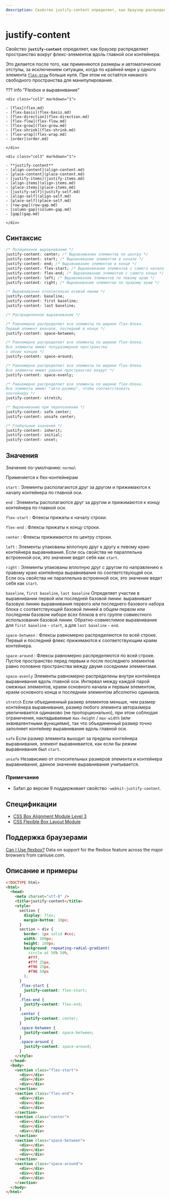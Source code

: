 ```yaml
---
description: Свойство justify-content определяет, как браузер распределяет пространство вокруг флекс-элементов вдоль главной оси контейнера
---
```


# justify-content

Свойство **`justify-content`** определяет, как браузер распределяет пространство вокруг флекс-элементов вдоль главной оси контейнера.

Это делается после того, как применяются размеры и автоматические отступы, за исключением ситуации, когда по крайней мере у одного элемента [`flex-grow`](flex-grow.md) больше нуля. При этом не остаётся никакого свободного пространства для манипулирования.

??? info "Flexbox и выравнивание"

    <div class="col3" markdown="1">

    - [flex](flex.md)
    - [flex-basis](flex-basis.md)
    - [flex-direction](flex-direction.md)
    - [flex-flow](flex-flow.md)
    - [flex-grow](flex-grow.md)
    - [flex-shrink](flex-shrink.md)
    - [flex-wrap](flex-wrap.md)
    - [order](order.md)

    </div>

    <div class="col3" markdown="1">

    - **justify-content**
    - [align-content](align-content.md)
    - [place-content](place-content.md)
    - [justify-items](justify-items.md)
    - [align-items](align-items.md)
    - [place-items](place-items.md)
    - [justify-self](justify-self.md)
    - [align-self](align-self.md)
    - [place-self](place-self.md)
    - [row-gap](row-gap.md)
    - [column-gap](column-gap.md)
    - [gap](gap.md)

    </div>

## Синтаксис

```css
/* Позиционное выравнивание */
justify-content: center; /* Выравнивание элементов по центру */
justify-content: start; /* Выравнивание элементов в начале */
justify-content: end; /* Выравнивание элементов в конце */
justify-content: flex-start; /* Выравнивание элементов с самого начала */
justify-content: flex-end; /* Выравнивание элементов с самого конца */
justify-content: left; /* Выравнивание элементов по левому краю */
justify-content: right; /* Выравнивание элементов по правому краю */

/* Выравнивание относительно осевой линии */
justify-content: baseline;
justify-content: first baseline;
justify-content: last baseline;

/* Распределенное выравнивание */

/* Равномерно распределяет все элементы по ширине flex-блока.
Первый элемент вначале, последний в конце */
justify-content: space-between;

/* Равномерно распределяет все элементы по ширине flex-блока.
Все элементы имеют полуразмерное пространство
с обоих концов */
justify-content: space-around;

/* Равномерно распределяет все элементы по ширине flex-блока.
Все элементы имеют равное пространство вокруг */
justify-content: space-evenly;

/* Равномерно распределяет все элементы по ширине flex-блока.
Все элементы имеют "авто-размер", чтобы соответствовать
контейнеру */
justify-content: stretch;

/* Выравнивание при переполнении */
justify-content: safe center;
justify-content: unsafe center;

/* Глобальные значения */
justify-content: inherit;
justify-content: initial;
justify-content: unset;
```

## Значения

Значение по-умолчанию: `normal`

Применяется к flex-контейнерам

`start`
: Элементы располагаются друг за другом и прижимаются к началу контейнера по главной оси.

`end`
: Элементы располагаются друг за другом и прижимаются к концу контейнера по главной оси.

`flex-start`
: Флексы прижаты к началу строки.

`flex-end`
: Флексы прижаты к концу строки.

`center`
: Флексы прижимаются по центру строки.

`left`
: Элементы упакованы вплотную друг к другу к левому краю контейнера выравнивания. Если ось свойства не параллельна встроенной оси, это значение ведет себя как `start`.

`right`
: Элементы упакованы вплотную друг с другом по направлению к правому краю контейнера выравнивания по соответствующей оси. Если ось свойства не параллельна встроенной оси, это значение ведет себя как `start`.

`baseline`, `first baseline`, `last baseline`
Определяет участие в выравнивании первой или последней базовой линии: выравнивает базовую линию выравнивания первого или последнего базового набора блока с соответствующей базовой линией в общем первом или последнем базовом наборе всех блоков в его группе совместного использования базовой линии. Обратно-совместимое выравнивание для `first baseline` - `start`, а для `last baseline` - `end`.

`space-between`
: Флексы равномерно распределяются по всей строке. Первый и последний флекс прижимаются к соответствующим краям контейнера.

`space-around`
: Флексы равномерно распределяются по всей строке. Пустое пространство перед первым и после последнего элементов равно половине пространства между двумя соседними элементами.

`space-evenly`
Элементы равномерно распределены внутри контейнера выравнивания вдоль главной оси. Интервал между каждой парой смежных элементов, краем основного начала и первым элементом, краем основного конца и последним элементом абсолютно одинаков.

`stretch`
Если объединенный размер элементов меньше, чем размер контейнера выравнивания, размер любого элемента авторазмера увеличивается одинаково (не пропорционально), при этом соблюдая ограничения, накладываемые `max-height` / `max-width` (или эквивалентными функциями), так что объединенный размер точно заполняет контейнер выравнивания вдоль главной оси.

`safe`
Если размер элемента выходит за пределы контейнера выравнивания, элемент выравнивается, как если бы режим выравнивания был `start`.

`unsafe`
Независимо от относительных размеров элемента и контейнера выравнивания, данное значение выравнивания учитывается.

### Примечание

- Safari до версии 9 поддерживает свойство `-webkit-justify-content`.

## Спецификации

- [CSS Box Alignment Module Level 3](https://drafts.csswg.org/css-align-3/#propdef-justify-content)
- [CSS Flexible Box Layout Module](https://www.w3.org/TR/css-flexbox/#propdef-justify-content)

## Поддержка браузерами

<p class="ciu_embed" data-feature="flexbox" data-periods="future_1,current,past_1,past_2">
<a href="http://caniuse.com/#feat=flexbox">Can I Use flexbox?</a> Data on support for the flexbox feature across the major browsers from caniuse.com.
</p>

## Описание и примеры

```html
<!DOCTYPE html>
<html>
  <head>
    <meta charset="utf-8" />
    <title>justify-content</title>
    <style>
      section {
        display: flex;
        margin-bottom: 10px;
      }
      section > div {
        border: 1px solid #ccc;
        width: 100px;
        height: 100px;
        background: repeating-radial-gradient(
          circle at 50% 50%,
          #fff,
          #fff 25px,
          #f96 25px,
          #f96 50px
        );
      }
      .flex-start {
        justify-content: flex-start;
      }
      .flex-end {
        justify-content: flex-end;
      }
      .center {
        justify-content: center;
      }
      .space-between {
        justify-content: space-between;
      }
      .space-around {
        justify-content: space-around;
      }
    </style>
  </head>
  <body>
    <section class="flex-start">
      <div></div>
      <div></div>
      <div></div>
    </section>
    <section class="flex-end">
      <div></div>
      <div></div>
      <div></div>
    </section>
    <section class="center">
      <div></div>
      <div></div>
      <div></div>
    </section>
    <section class="space-between">
      <div></div>
      <div></div>
      <div></div>
    </section>
    <section class="space-around">
      <div></div>
      <div></div>
      <div></div>
    </section>
  </body>
</html>
```
